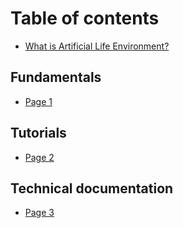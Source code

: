 # Table of contents

* [What is Artificial Life Environment?](README.md)

## Fundamentals

* [Page 1](fundamentals/page-1.md)

## Tutorials

* [Page 2](tutorials/page-2.md)

## Technical documentation

* [Page 3](technical-documentation/page-3.md)
